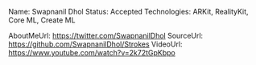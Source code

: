 Name: Swapnanil Dhol
Status: Accepted
Technologies: ARKit, RealityKit, Core ML, Create ML

AboutMeUrl: https://twitter.com/SwapnanilDhol
SourceUrl: https://github.com/SwapnanilDhol/Strokes
VideoUrl: https://www.youtube.com/watch?v=2k72tGpKbpo

<!---
EXAMPLE
Name: John Appleseed
Status: Submitted <or> Winner <or> Distinguished <or> Rejected
Technologies: SwiftUI, RealityKit, CoreGraphic

AboutMeUrl: https://linkedin.com/in/johnappleseed
SourceUrl: https://github.com/johnappleseed/wwdc2025
VideoUrl: https://youtu.be/ABCDE123456
-->

